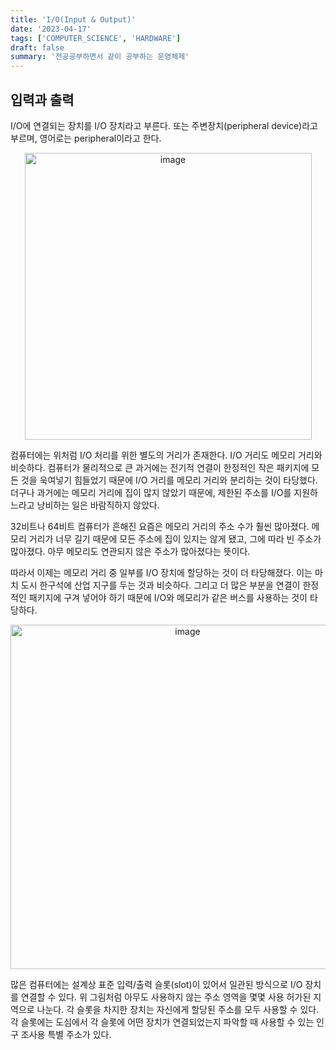 ```yaml
---
title: 'I/O(Input & Output)'
date: '2023-04-17'
tags: ['COMPUTER_SCIENCE', 'HARDWARE']
draft: false
summary: '전공공부하면서 같이 공부하는 운영체제'
---
```


## 입력과 출력

I/O에 연결되는 장치를 I/O 장치라고 부른다. 또는 주변장치(peripheral device)라고 부르며, 영어로는 peripheral이라고 한다.

<p align="center">
    <img width="459" alt="image" src="https://user-images.githubusercontent.com/105579811/232368448-241013a6-324d-4d55-9b2c-7966b9332e54.png"/>
</p>

컴퓨터에는 위처럼 I/O 처리를 위한 별도의 거리가 존재한다. I/O 거리도 메모리 거리와 비슷하다.
컴퓨터가 물리적으로 큰 과거에는 전기적 연결이 한정적인 작은 패키지에 모든 것을 욱여넣기 힘들었기 때문에 I/O 거리를 메모리 거리와 분리하는 것이 타당했다. 더구나 과거에는 메모리 거리에 집이 많지 않았기 때문에, 제한된 주소를 I/O를 지원하느라고 낭비하는 일은 바람직하지 않았다.

32비트나 64비트 컴퓨터가 흔해진 요즘은 메모리 거리의 주소 수가 훨씬 많아졌다. 메모리 거리가 너무 길기 때문에 모든 주소에 집이 있지는 않게 됐고, 그에 따라 빈 주소가 많아졌다. 아무 메모리도 연관되지 않은 주소가 많아졌다는 뜻이다.

따라서 이제는 메모리 거리 중 일부를 I/O 장치에 할당하는 것이 더 타당해졌다. 이는 마치 도시 한구석에 산업 지구를 두는 것과 비슷하다. 그리고 더 많은 부분을 연결이 한정적인 패키지에 구겨 넣어야 하기 때문에 I/O와 메모리가 같은 버스를 사용하는 것이 타당하다.

<p align="center">
    <img width="551" alt="image" src="https://user-images.githubusercontent.com/105579811/232369071-184db809-790b-44d4-831c-84ce7df99617.png"/>
</p>

많은 컴퓨터에는 설계상 표준 입력/출력 슬롯(slot)이 있어서 일관된 방식으로 I/O 장치를 연결할 수 있다. 위 그림처럼 아무도 사용하지 않는 주소 영역을 몇몇 사용 허가된 지역으로 나눈다. 각 슬롯을 차지한 장치는 자신에게 할당된 주소를 모두 사용할 수 있다. 각 슬롯에는 도심에서 각 슬롯에 어떤 장치가 연결되었는지 파악할 때 사용할 수 있는 인구 조사용 특별 주소가 있다.
